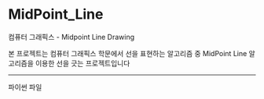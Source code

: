 # MidPoint_Line
컴퓨터 그래픽스 - Midpoint Line Drawing 

<p>
  본 프로젝트는 컴퓨터 그래픽스 학문에서 선을 표현하는 알고리즘 중 MidPoint Line 알고리즘을 이용한 선을 긋는 프로젝트입니다 <br>
  
</p>
<hr>
<p>
  파이썬 파일 
</p>
